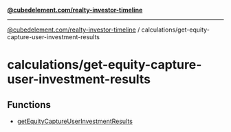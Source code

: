 [**@cubedelement.com/realty-investor-timeline**](../../index.md)

---

[@cubedelement.com/realty-investor-timeline](../../modules.md) / calculations/get-equity-capture-user-investment-results

# calculations/get-equity-capture-user-investment-results

## Functions

- [getEquityCaptureUserInvestmentResults](functions/getEquityCaptureUserInvestmentResults.md)
